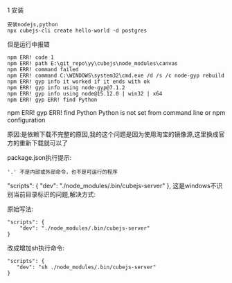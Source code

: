 1 安装

	安装nodejs,python
	npx cubejs-cli create hello-world -d postgres

但是运行中报错

	npm ERR! code 1
	npm ERR! path E:\git_repo\yy\cubejs\node_modules\canvas
	npm ERR! command failed
	npm ERR! command C:\WINDOWS\system32\cmd.exe /d /s /c node-gyp rebuild
	npm ERR! gyp info it worked if it ends with ok
	npm ERR! gyp info using node-gyp@7.1.2
	npm ERR! gyp info using node@15.12.0 | win32 | x64
	npm ERR! gyp ERR! find Python
npm ERR! gyp ERR! find Python Python is not set from command line or npm configuration


原因:是依赖下载不完整的原因,我的这个问题是因为使用淘宝的镜像源,这里换成官方的重新下载就可以了


package.json执行提示:

	'.' 不是内部或外部命令，也不是可运行的程序

"scripts": {
    "dev": "./node_modules/.bin/cubejs-server"
  },
这是windows不识别当前目录标识的问题,解决方式:

原始写法:

	"scripts": {
	    "dev": "./node_modules/.bin/cubejs-server"
	}

改成增加sh执行命令:

	"scripts": {
 	   "dev": "sh ./node_modules/.bin/cubejs-server"
	}






















